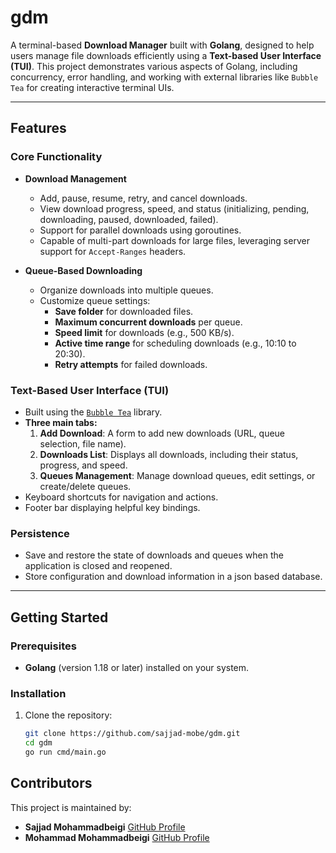 # gdm

A terminal-based **Download Manager** built with **Golang**, designed to help users manage file downloads efficiently using a **Text-based User Interface (TUI)**. This project demonstrates various aspects of Golang, including concurrency, error handling, and working with external libraries like `Bubble Tea` for creating interactive terminal UIs.

---

## Features

### Core Functionality
- **Download Management**
  - Add, pause, resume, retry, and cancel downloads.
  - View download progress, speed, and status (initializing, pending, downloading, paused, downloaded, failed).
  - Support for parallel downloads using goroutines.
  - Capable of multi-part downloads for large files, leveraging server support for `Accept-Ranges` headers.

- **Queue-Based Downloading**
  - Organize downloads into multiple queues.
  - Customize queue settings:
    - **Save folder** for downloaded files.
    - **Maximum concurrent downloads** per queue.
    - **Speed limit** for downloads (e.g., 500 KB/s).
    - **Active time range** for scheduling downloads (e.g., 10:10 to 20:30).
    - **Retry attempts** for failed downloads.

### Text-Based User Interface (TUI)
- Built using the [`Bubble Tea`](https://github.com/charmbracelet/bubbletea) library.
- **Three main tabs:**
  1. **Add Download**: A form to add new downloads (URL, queue selection, file name).
  2. **Downloads List**: Displays all downloads, including their status, progress, and speed.
  3. **Queues Management**: Manage download queues, edit settings, or create/delete queues.
- Keyboard shortcuts for navigation and actions.
- Footer bar displaying helpful key bindings.

### Persistence
- Save and restore the state of downloads and queues when the application is closed and reopened.
- Store configuration and download information in a json based database.

---

## Getting Started

### Prerequisites
- **Golang** (version 1.18 or later) installed on your system.

### Installation
1. Clone the repository:
   ```bash
   git clone https://github.com/sajjad-mobe/gdm.git
   cd gdm
   go run cmd/main.go


## Contributors

This project is maintained by:

- **Sajjad Mohammadbeigi**  [GitHub Profile](https://github.com/sajjad-MoBe)
- **Mohammad Mohammadbeigi** [GitHub Profile](https://github.com/mbmohammad)